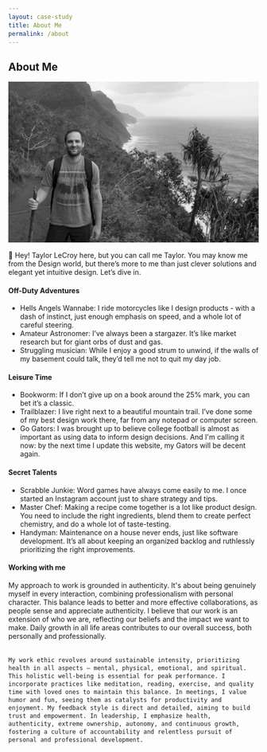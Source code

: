 ```yaml
---
layout: case-study
title: About Me
permalink: /about
---
```





<div class="page-body-wrapper">

  <h2 class="about-header">About Me</h2>
  <img src="img/about/about-hawaii.jpg" class="about-header-img">

  <p class="page-body-copy">
    👋 Hey! Taylor LeCroy here, but you can call me Taylor. You may know me from the Design world, but there’s more to me than just clever solutions and elegant yet intuitive design. Let’s dive in.
  </p>

  <h4 class="about-interior-subhead">
    Off-Duty Adventures
  </h4>
  <ul class="page-body-list">
    <li><span>Hells Angels Wannabe:</span> I ride motorcycles like I design products - with a dash of  instinct, just enough emphasis on speed, and a whole lot of careful steering.
    </li>
    <li><span>Amateur Astronomer:</span> I’ve always been a stargazer. It’s like market research but for giant orbs of dust and gas.</li>
    <li><span>Struggling musician:</span> While I enjoy a good strum to unwind, if the walls of my basement could talk, they’d tell me not to quit my day job.</li>
  </ul>

  <h4 class="about-interior-subhead">
    Leisure Time
  </h4>
  <ul class="page-body-list">
    <li><span>Bookworm:</span> If I don’t give up on a book around the 25% mark, you can bet it’s a classic.
    </li>
    <li><span>Trailblazer:</span> I live right next to a beautiful mountain trail. I’ve done some of my best design work there, far from any notepad or computer screen.</li>
    <li><span>Go Gators:</span> I was brought up to believe college football is almost as important as using data to inform design decisions. And I'm calling it now: by the next time I update this website, my Gators will be decent again.</li>
  </ul>

  <h4 class="about-interior-subhead">
    Secret Talents
  </h4>
  <ul class="page-body-list">
    <li><span>Scrabble Junkie:</span> Word games have always come easily to me. I once started an Instagram account just to share strategy and tips.
    </li>
    <li><span>Master Chef:</span> Making a recipe come together is a lot like product design. You need to include the right ingredients, blend them to create perfect chemistry, and do a whole lot of taste-testing.</li>
    <li><span>Handyman:</span> Maintenance on a house never ends, just like software development. It’s all about keeping an organized backlog and ruthlessly prioritizing the right improvements.</li>
  </ul>

  <h4 class="about-interior-subhead">
    Working with me
  </h4>
  <p class="page-body-copy">
    My approach to work is grounded in authenticity. It's about being genuinely myself in every interaction, combining professionalism with personal character. This balance leads to better and more effective collaborations, as people sense and appreciate authenticity. I believe that our work is an extension of who we are, reflecting our beliefs and the impact we want to make. Daily growth in all life areas contributes to our overall success, both personally and professionally.
    <br/>
    <br/>

    My work ethic revolves around sustainable intensity, prioritizing health in all aspects – mental, physical, emotional, and spiritual. This holistic well-being is essential for peak performance. I incorporate practices like meditation, reading, exercise, and quality time with loved ones to maintain this balance. In meetings, I value humor and fun, seeing them as catalysts for productivity and enjoyment. My feedback style is direct and detailed, aiming to build trust and empowerment. In leadership, I emphasize health, authenticity, extreme ownership, autonomy, and continuous growth, fostering a culture of accountability and relentless pursuit of personal and professional development.
  </p>
</div>
